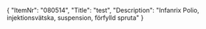 {
  "ItemNr": "080514",
  "Title": "test",
  "Description": "Infanrix Polio, injektionsvätska, suspension, förfylld spruta"
}